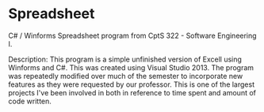 Spreadsheet
===========

C# / Winforms Spreadsheet program from CptS 322 - Software Engineering I.

Description: This program is a simple unfinished version of Excell using Winforms and C#. This was created using Visual Studio 2013. The program was repeatedly modified over much of the semester to incorporate new features as they were requested by our professor. This is one of the largest projects I've been involved in both in reference to time spent and amount of code written.